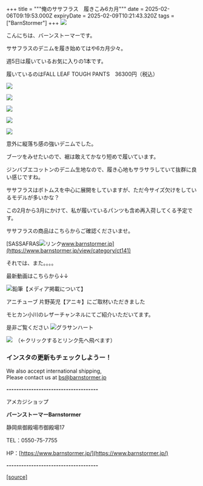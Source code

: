 +++
title = """俺のササフラス　履きこみ6カ月"""
date = 2025-02-06T09:19:53.000Z
expiryDate = 2025-02-09T10:21:43.320Z
tags = ["BarnStormer"]
+++
[![](https://stat.ameba.jp/user_images/20231023/16/barnstormer-go/b2/03/p/o0420015015354743273.png)](https://ameblo.jp/barnstormer-go/entry-12825670498.html)

こんにちは、バーンストーマーです。

ササフラスのデニムを履き始めてはや6カ月少々。

週5日は履いているお気に入りの1本です。

履いているのはFALL LEAF TOUGH PANTS　36300円（税込）

[![](https://stat.ameba.jp/user_images/20250206/18/barnstormer-go/14/9e/j/o0404070015541301488.jpg)](https://stat.ameba.jp/user_images/20250206/18/barnstormer-go/14/9e/j/o0404070015541301488.jpg)

[![](https://stat.ameba.jp/user_images/20250206/18/barnstormer-go/7d/73/j/o0403070015541301491.jpg)](https://stat.ameba.jp/user_images/20250206/18/barnstormer-go/7d/73/j/o0403070015541301491.jpg)

[![](https://stat.ameba.jp/user_images/20250206/18/barnstormer-go/73/98/j/o0413070015541301493.jpg)](https://stat.ameba.jp/user_images/20250206/18/barnstormer-go/73/98/j/o0413070015541301493.jpg)

[![](https://stat.ameba.jp/user_images/20250206/18/barnstormer-go/24/26/j/o0466070015541301498.jpg)](https://stat.ameba.jp/user_images/20250206/18/barnstormer-go/24/26/j/o0466070015541301498.jpg)

[![](https://stat.ameba.jp/user_images/20250206/18/barnstormer-go/60/b1/j/o0466070015541301495.jpg)](https://stat.ameba.jp/user_images/20250206/18/barnstormer-go/60/b1/j/o0466070015541301495.jpg)

意外に縦落ち感の強いデニムでした。

ブーツをみせたいので、裾は敢えてかなり短めで履いています。

ジンバブエコットンのデニム生地なので、履き心地もサラサラしていて抜群に良い感じですね。

ササフラスはボトムスを中心に展開をしていますが、ただ今サイズ欠けをしているモデルが多いかな？

この2月から3月にかけて、私が履いているパンツも含め再入荷してくる予定です。

ササフラスの商品はこちらからご確認くださいませ。

[SASSAFRAS![リンク](https://c.stat100.ameba.jp/ameblo/symbols/v3.20.0/svg/gray/editor_link.svg)www.barnstormer.jp](https://www.barnstormer.jp/view/category/ct141)

それでは、また。。。。

最新動画はこちらから↓↓

![鉛筆](https://stat100.ameba.jp/blog/ucs/img/char/char3/519.png)【メディア掲載について】

アニチューブ 片野英児【アニキ】にご取材いただきました

モヒカン小川のレザーチャンネルにてご紹介いただいてます。

是非ご覧ください ![グラサンハート](https://stat100.ameba.jp/blog/ucs/img/char/char3/148.png)

[![](https://stat.ameba.jp/user_images/20230412/16/barnstormer-go/6a/23/p/o0108010815269242493.png)](https://www.instagram.com/barnstormer_daily/)　（←クリックするとリンク先へ飛べます）

### インスタの更新もチェックしようー！

We also accept international shipping,  
Please contact us at bs@barnstormer.jp

**\-------------------------------------**

アメカジショップ

**バーンストーマーBarnstormer**

静岡県御殿場市御殿場17

TEL：0550-75-7755

HP：[https://www.barnstormer.jp/](https://www.barnstormer.jp/)

**\-------------------------------------**

[[source]](https://ameblo.jp/barnstormer-go/entry-12885399994.html)
